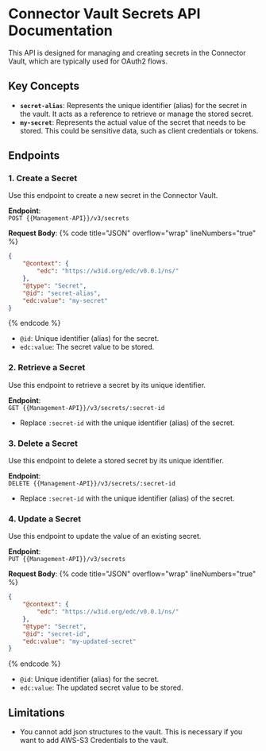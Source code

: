 # Connector Vault Secrets API Documentation

This API is designed for managing and creating secrets in the Connector Vault, which are typically used for OAuth2 flows.

## Key Concepts

- **`secret-alias`**: Represents the unique identifier (alias) for the secret in the vault. It acts as a reference to retrieve or manage the stored secret.
- **`my-secret`**: Represents the actual value of the secret that needs to be stored. This could be sensitive data, such as client credentials or tokens.

## Endpoints

### 1. Create a Secret
Use this endpoint to create a new secret in the Connector Vault.

**Endpoint**:  
`POST {{Management-API}}/v3/secrets`

**Request Body**:
{% code title="JSON" overflow="wrap" lineNumbers="true" %}
```json
{
    "@context": {
        "edc": "https://w3id.org/edc/v0.0.1/ns/"
    },
    "@type": "Secret",
    "@id": "secret-alias",
    "edc:value": "my-secret"
}
```
{% endcode %}

- `@id`: Unique identifier (alias) for the secret.
- `edc:value`: The secret value to be stored.


### 2. Retrieve a Secret
Use this endpoint to retrieve a secret by its unique identifier.

**Endpoint**:  
`GET {{Management-API}}/v3/secrets/:secret-id`

- Replace `:secret-id` with the unique identifier (alias) of the secret.

### 3. Delete a Secret
Use this endpoint to delete a stored secret by its unique identifier.

**Endpoint**:  
`DELETE {{Management-API}}/v3/secrets/:secret-id`

- Replace `:secret-id` with the unique identifier (alias) of the secret.

### 4. Update a Secret
Use this endpoint to update the value of an existing secret.

**Endpoint**:  
`PUT {{Management-API}}/v3/secrets`

**Request Body**:
{% code title="JSON" overflow="wrap" lineNumbers="true" %}
```json
{
    "@context": {
        "edc": "https://w3id.org/edc/v0.0.1/ns/"
    },
    "@type": "Secret",
    "@id": "secret-id",
    "edc:value": "my-updated-secret"
}
```
{% endcode %}

- `@id`: Unique identifier (alias) for the secret.
- `edc:value`: The updated secret value to be stored.

## Limitations
- You cannot add json structures to the vault. This is necessary if you want to add AWS-S3 Credentials to the vault.
